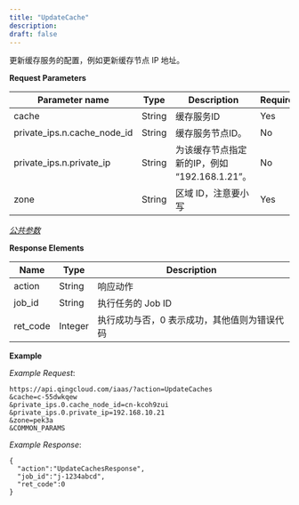 ```yaml
---
title: "UpdateCache"
description: 
draft: false
---
```




更新缓存服务的配置，例如更新缓存节点 IP 地址。

**Request Parameters**

| Parameter name | Type | Description | Required |
| --- | --- | --- | --- |
| cache | String | 缓存服务ID | Yes |
| private_ips.n.cache_node_id | String | 缓存服务节点ID。 | No |
| private_ips.n.private_ip | String | 为该缓存节点指定新的IP，例如 “192.168.1.21”。 | No |
| zone | String | 区域 ID，注意要小写 | Yes |

[_公共参数_](../../../parameters)

**Response Elements**

| Name | Type | Description |
| --- | --- | --- |
| action | String | 响应动作 |
| job_id | String | 执行任务的 Job ID |
| ret_code | Integer | 执行成功与否，0 表示成功，其他值则为错误代码 |

**Example**

_Example Request_:

```
https://api.qingcloud.com/iaas/?action=UpdateCaches
&cache=c-55dwkqew
&private_ips.0.cache_node_id=cn-kcoh9zui
&private_ips.0.private_ip=192.168.10.21
&zone=pek3a
&COMMON_PARAMS
```

_Example Response_:

```
{
  "action":"UpdateCachesResponse",
  "job_id":"j-1234abcd",
  "ret_code":0
}
```
